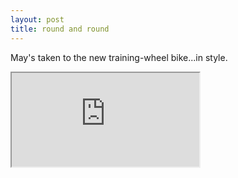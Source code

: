 ```yaml
---
layout: post
title: round and round
---
```

May's taken to the new training-wheel bike...in style.

<iframe src="https://player.vimeo.com/video/16522361?portrait=0"></iframe>

<!--more-->
